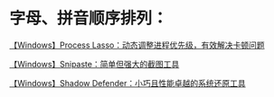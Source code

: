 # 字母、拼音顺序排列：

[【Windows】Process Lasso：动态调整进程优先级，有效解决卡顿问题](Software/【Windows】Process%20Lasso：动态调整进程优先级，有效解决卡顿问题.md)

[【Windows】Snipaste：简单但强大的截图工具](Software/【Windows】Snipaste：简单但强大的截图工具.md)

[【Windows】Shadow Defender：小巧且性能卓越的系统还原工具](Software/【Windows】Shadow%20Defender：小巧且性能卓越的系统还原工具.md)
